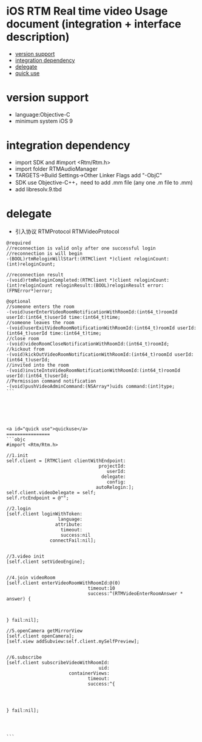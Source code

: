 
iOS RTM Real time video Usage document (integration + interface description)
================================

* [version support](#versionsupport)
* [integration dependency](#integrationdependency)
* [delegate](#delegate)
* [quick use](#quickuse)

<a id="versionsupport">version support</a>
================
* language:Objective-C  
* minimum system iOS 9 



<a id="integrationdependency">integration dependency</a>
================
* import SDK and #import <Rtm/Rtm.h>
* import folder RTMAudioManager
* TARGETS->Build Settings->Other Linker Flags add "-ObjC"
* SDK use Objective-C++，need to add .mm file (any one .m file to .mm)
* add libresolv.9.tbd




<a id="delegate">delegate</a>
================
* 引入协议 RTMProtocol  RTMVideoProtocol
    
````objc
@required
//reconnection is valid only after one successful login
//reconnection is will begin
-(BOOL)rtmReloginWillStart:(RTMClient *)client reloginCount:(int)reloginCount;

//reconnection result
-(void)rtmReloginCompleted:(RTMClient *)client reloginCount:(int)reloginCount reloginResult:(BOOL)reloginResult error:(FPNError*)error;

@optional
//someone enters the room
-(void)userEnterVideoRoomNotificationWithRoomId:(int64_t)roomId userId:(int64_t)userId time:(int64_t)time;
//someone leaves the room
-(void)userExitVideoRoomNotificationWithRoomId:(int64_t)roomId userId:(int64_t)userId time:(int64_t)time;
//close room
-(void)videoRoomCloseNotificationWithRoomId:(int64_t)roomId;
//kickout from
-(void)kickOutVideoRoomNotificationWithRoomId:(int64_t)roomId userId:(int64_t)userId;
//invited into the room
-(void)inviteIntoVideoRoomNotificationWithRoomId:(int64_t)roomId userId:(int64_t)userId;
//Permission command notification
-(void)pushVideoAdminCommand:(NSArray*)uids command:(int)type;
```






<a id="quick use">quickuse</a>
================
```objc
#import <Rtm/Rtm.h>

//1.init
self.client = [RTMClient clientWithEndpoint:
                                  projectId:
                                     userId:
                                   delegate:
                                     config:
                                 autoRelogin:];
self.client.videoDelegate = self;
self.rtcEndpoint = @"";

//2.login
[self.client loginWithToken:
                   language:
                  attribute:
                    timeout:
                    success:nil 
                connectFail:nil];
                    
     
//3.video init
[self.client setVideoEngine];
         
         
//4.join videoRoom
[self.client enterVideoRoomWithRoomId:@(0)
                              timeout:10
                              success:^(RTMVideoEnterRoomAnswer * answer) {

       
        
} fail:nil];

//5.openCamera getMirrorView
[self.client openCamera];
[self.view addSubview:self.client.mySelfPreview];


//6.subscribe
[self.client subscribeVideoWithRoomId:
                                  uid:
                       containerViews:
                              timeout:
                              success:^{
   
   

    
} fail:nil];




```




 



